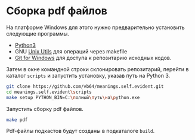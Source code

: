 # Сборка pdf файлов

На платформе Windows для этого нужно предварительно установить следующие программы.

- [Python3](https://www.python.org/downloads/release/python-3810/)
- GNU [Unix Utils](http://unxutils.sourceforge.net/) для операций через makefile
- [Git for Windows](https://git-scm.com/download/win) для доступа к репозитарию исходных кодов.

Затем в окне командной строки склонировать репозитарий, перейти в каталог `scripts` и запустить установку, указав путь на Python 3.

```bash
git clone https://github.com/vb64/meanings.self.evident.git
cd meanings.self.evident\scripts
make setup PYTHON_BIN=C:\полный\путь\на\python.exe
```

Запустить сборку pdf файлов.

```bash
make pdf
```

Pdf-файлы подкастов будут созданы в подкаталоге `build`.
